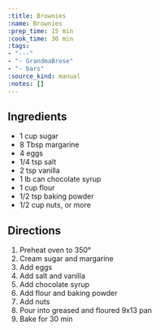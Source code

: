 ```yaml
---
:title: Brownies
:name: Brownies
:prep_time: 15 min
:cook_time: 30 min
:tags:
- "---"
- "- GrandmaBrose"
- "- bars"
:source_kind: manual
:notes: []
---
```


## Ingredients
- 1 cup sugar
- 8 Tbsp margarine
- 4 eggs
- 1/4 tsp salt
- 2 tsp vanilla
- 1 lb can chocolate syrup
- 1 cup flour
- 1/2 tsp baking powder
- 1/2 cup nuts, or more


## Directions
1. Preheat oven to 350°
2. Cream sugar and margarine
3. Add eggs
4. Add salt and vanilla
5. Add chocolate syrup
6. Add flour and baking powder
7. Add nuts
8. Pour into greased and floured 9x13 pan
9. Bake for 30 min
